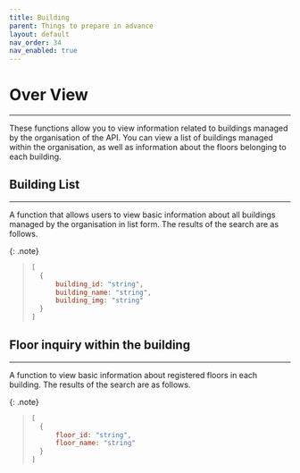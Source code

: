 ```yaml
---
title: Building
parent: Things to prepare in advance
layout: default
nav_order: 34
nav_enabled: true
---
```


# Over View
---

These functions allow you to view information related to buildings managed by the organisation of the API. You can view a list of buildings managed within the organisation, as well as information about the floors belonging to each building.

## Building List
---

A function that allows users to view basic information about all buildings managed by the organisation in list form.
The results of the search are as follows.

{: .note}
> 
>
> ```js
> [
>   {
>       building_id: "string",
>       building_name: "string",
>       building_img: "string"
>   }
> ]
> ```
>

## Floor inquiry within the building
---

A function to view basic information about registered floors in each building.
The results of the search are as follows.

{: .note}
> 
>
> ```js
> [
>   {
>       floor_id: "string",
>       floor_name: "string"
>   }
> ]
> ```
>
